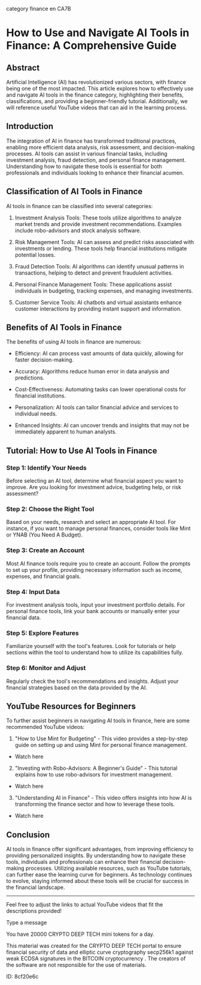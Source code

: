 category finance en CA7B
# How to Use and Navigate AI Tools in Finance: A Comprehensive Guide



## Abstract



Artificial Intelligence (AI) has revolutionized various sectors, with finance being one of the most impacted. This article explores how to effectively use and navigate AI tools in the finance category, highlighting their benefits, classifications, and providing a beginner-friendly tutorial. Additionally, we will reference useful YouTube videos that can aid in the learning process.



## Introduction



The integration of AI in finance has transformed traditional practices, enabling more efficient data analysis, risk assessment, and decision-making processes. AI tools can assist in various financial tasks, including investment analysis, fraud detection, and personal finance management. Understanding how to navigate these tools is essential for both professionals and individuals looking to enhance their financial acumen.



## Classification of AI Tools in Finance



AI tools in finance can be classified into several categories:



1. Investment Analysis Tools: These tools utilize algorithms to analyze market trends and provide investment recommendations. Examples include robo-advisors and stock analysis software.



2. Risk Management Tools: AI can assess and predict risks associated with investments or lending. These tools help financial institutions mitigate potential losses.



3. Fraud Detection Tools: AI algorithms can identify unusual patterns in transactions, helping to detect and prevent fraudulent activities.



4. Personal Finance Management Tools: These applications assist individuals in budgeting, tracking expenses, and managing investments.



5. Customer Service Tools: AI chatbots and virtual assistants enhance customer interactions by providing instant support and information.



## Benefits of AI Tools in Finance



The benefits of using AI tools in finance are numerous:



- Efficiency: AI can process vast amounts of data quickly, allowing for faster decision-making.

- Accuracy: Algorithms reduce human error in data analysis and predictions.

- Cost-Effectiveness: Automating tasks can lower operational costs for financial institutions.

- Personalization: AI tools can tailor financial advice and services to individual needs.

- Enhanced Insights: AI can uncover trends and insights that may not be immediately apparent to human analysts.



## Tutorial: How to Use AI Tools in Finance



### Step 1: Identify Your Needs



Before selecting an AI tool, determine what financial aspect you want to improve. Are you looking for investment advice, budgeting help, or risk assessment?



### Step 2: Choose the Right Tool



Based on your needs, research and select an appropriate AI tool. For instance, if you want to manage personal finances, consider tools like Mint or YNAB (You Need A Budget).



### Step 3: Create an Account



Most AI finance tools require you to create an account. Follow the prompts to set up your profile, providing necessary information such as income, expenses, and financial goals.



### Step 4: Input Data



For investment analysis tools, input your investment portfolio details. For personal finance tools, link your bank accounts or manually enter your financial data.



### Step 5: Explore Features



Familiarize yourself with the tool's features. Look for tutorials or help sections within the tool to understand how to utilize its capabilities fully.



### Step 6: Monitor and Adjust



Regularly check the tool's recommendations and insights. Adjust your financial strategies based on the data provided by the AI.



## YouTube Resources for Beginners



To further assist beginners in navigating AI tools in finance, here are some recommended YouTube videos:



1. "How to Use Mint for Budgeting" - This video provides a step-by-step guide on setting up and using Mint for personal finance management.

- Watch here



2. "Investing with Robo-Advisors: A Beginner's Guide" - This tutorial explains how to use robo-advisors for investment management.

- Watch here



3. "Understanding AI in Finance" - This video offers insights into how AI is transforming the finance sector and how to leverage these tools.

- Watch here



## Conclusion



AI tools in finance offer significant advantages, from improving efficiency to providing personalized insights. By understanding how to navigate these tools, individuals and professionals can enhance their financial decision-making processes. Utilizing available resources, such as YouTube tutorials, can further ease the learning curve for beginners. As technology continues to evolve, staying informed about these tools will be crucial for success in the financial landscape.



---



Feel free to adjust the links to actual YouTube videos that fit the descriptions provided!



Type a message

You have 20000 CRYPTO DEEP TECH mini tokens for a day.


This material was created for the  CRYPTO DEEP TECH portal  to ensure financial security of data and elliptic curve cryptography  secp256k1 against weak ECDSA  signatures   in the  BITCOIN cryptocurrency . The creators of the software are not responsible for the use of materials.

 ID: 8cf20e6c
